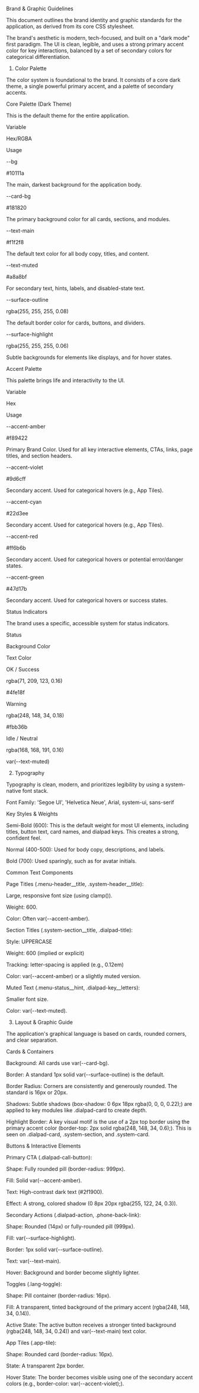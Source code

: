 Brand & Graphic Guidelines

This document outlines the brand identity and graphic standards for the application, as derived from its core CSS stylesheet.

The brand's aesthetic is modern, tech-focused, and built on a "dark mode" first paradigm. The UI is clean, legible, and uses a strong primary accent color for key interactions, balanced by a set of secondary colors for categorical differentiation.

1. Color Palette

The color system is foundational to the brand. It consists of a core dark theme, a single powerful primary accent, and a palette of secondary accents.

Core Palette (Dark Theme)

This is the default theme for the entire application.

Variable

Hex/RGBA

Usage

--bg

#10111a

The main, darkest background for the application body.

--card-bg

#181820

The primary background color for all cards, sections, and modules.

--text-main

#f1f2f8

The default text color for all body copy, titles, and content.

--text-muted

#a8a8bf

For secondary text, hints, labels, and disabled-state text.

--surface-outline

rgba(255, 255, 255, 0.08)

The default border color for cards, buttons, and dividers.

--surface-highlight

rgba(255, 255, 255, 0.06)

Subtle backgrounds for elements like displays, and for hover states.

Accent Palette

This palette brings life and interactivity to the UI.

Variable

Hex

Usage

--accent-amber

#f89422

Primary Brand Color. Used for all key interactive elements, CTAs, links, page titles, and section headers.

--accent-violet

#9d6cff

Secondary accent. Used for categorical hovers (e.g., App Tiles).

--accent-cyan

#22d3ee

Secondary accent. Used for categorical hovers (e.g., App Tiles).

--accent-red

#ff6b6b

Secondary accent. Used for categorical hovers or potential error/danger states.

--accent-green

#47d17b

Secondary accent. Used for categorical hovers or success states.

Status Indicators

The brand uses a specific, accessible system for status indicators.

Status

Background Color

Text Color

OK / Success

rgba(71, 209, 123, 0.16)

#4fe18f

Warning

rgba(248, 148, 34, 0.18)

#fbb36b

Idle / Neutral

rgba(168, 168, 191, 0.16)

var(--text-muted)

2. Typography

Typography is clean, modern, and prioritizes legibility by using a system-native font stack.

Font Family: 'Segoe UI', 'Helvetica Neue', Arial, system-ui, sans-serif

Key Styles & Weights

Semi-Bold (600): This is the default weight for most UI elements, including titles, button text, card names, and dialpad keys. This creates a strong, confident feel.

Normal (400-500): Used for body copy, descriptions, and labels.

Bold (700): Used sparingly, such as for avatar initials.

Common Text Components

Page Titles (.menu-header__title, .system-header__title):

Large, responsive font size (using clamp()).

Weight: 600.

Color: Often var(--accent-amber).

Section Titles (.system-section__title, .dialpad-title):

Style: UPPERCASE

Weight: 600 (implied or explicit)

Tracking: letter-spacing is applied (e.g., 0.12em)

Color: var(--accent-amber) or a slightly muted version.

Muted Text (.menu-status__hint, .dialpad-key__letters):

Smaller font size.

Color: var(--text-muted).

3. Layout & Graphic Guide

The application's graphical language is based on cards, rounded corners, and clear separation.

Cards & Containers

Background: All cards use var(--card-bg).

Border: A standard 1px solid var(--surface-outline) is the default.

Border Radius: Corners are consistently and generously rounded. The standard is 16px or 20px.

Shadows: Subtle shadows (box-shadow: 0 6px 18px rgba(0, 0, 0, 0.22);) are applied to key modules like .dialpad-card to create depth.

Highlight Border: A key visual motif is the use of a 2px top border using the primary accent color (border-top: 2px solid rgba(248, 148, 34, 0.6);). This is seen on .dialpad-card, .system-section, and .system-card.

Buttons & Interactive Elements

Primary CTA (.dialpad-call-button):

Shape: Fully rounded pill (border-radius: 999px).

Fill: Solid var(--accent-amber).

Text: High-contrast dark text (#2f1900).

Effect: A strong, colored shadow (0 8px 20px rgba(255, 122, 24, 0.3)).

Secondary Actions (.dialpad-action, .phone-back-link):

Shape: Rounded (14px) or fully-rounded pill (999px).

Fill: var(--surface-highlight).

Border: 1px solid var(--surface-outline).

Text: var(--text-main).

Hover: Background and border become slightly lighter.

Toggles (.lang-toggle):

Shape: Pill container (border-radius: 16px).

Fill: A transparent, tinted background of the primary accent (rgba(248, 148, 34, 0.14)).

Active State: The active button receives a stronger tinted background (rgba(248, 148, 34, 0.24)) and var(--text-main) text color.

App Tiles (.app-tile):

Shape: Rounded card (border-radius: 16px).

State: A transparent 2px border.

Hover State: The border becomes visible using one of the secondary accent colors (e.g., border-color: var(--accent-violet);).
